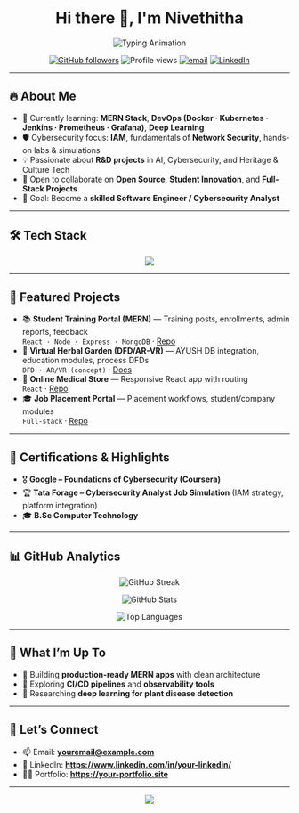 <!-- GitHub Profile README -->
<!-- Replace YourGitHubUsername, LinkedIn, Email, and Portfolio links -->

<h1 align="center">Hi there 👋, I'm Nivethitha</h1>

<p align="center">
  <img src="https://readme-typing-svg.herokuapp.com?font=Roboto+Slab&color=00C2CB&size=28&center=true&vCenter=true&width=550&lines=B.Sc+Computer+Technology+Student;Web+Developer+%7C+Cybersecurity+Enthusiast;AI%2FML+Learner+%7C+DevOps+Explorer;Passionate+about+R%26D+Projects" alt="Typing Animation"/>
</p>

<p align="center">
  <a href="https://github.com/YourGitHubUsername?tab=followers"><img src="https://img.shields.io/github/followers/YourGitHubUsername?label=Follow&style=social" alt="GitHub followers"></a>
  <img src="https://komarev.com/ghpvc/?username=YourGitHubUsername&label=Profile%20Views&color=blue&style=flat" alt="Profile views"/>
  <a href="mailto:youremail@example.com"><img src="https://img.shields.io/badge/Email-youremail@example.com-red?logo=gmail&logoColor=white" alt="email"></a>
  <a href="https://www.linkedin.com/in/your-linkedin/"><img src="https://img.shields.io/badge/LinkedIn-Connect-blue?logo=linkedin" alt="LinkedIn"></a>
</p>

---

## 🔥 About Me
- 🌱 Currently learning: **MERN Stack**, **DevOps (Docker · Kubernetes · Jenkins · Prometheus · Grafana)**, **Deep Learning**
- 🛡️ Cybersecurity focus: **IAM**, fundamentals of **Network Security**, hands-on labs & simulations  
- 💡 Passionate about **R&D projects** in AI, Cybersecurity, and Heritage & Culture Tech  
- 🤝 Open to collaborate on **Open Source**, **Student Innovation**, and **Full-Stack Projects**  
- 🎯 Goal: Become a **skilled Software Engineer / Cybersecurity Analyst**  

---

## 🛠️ Tech Stack  

<p align="center">
  <img src="https://skillicons.dev/icons?i=c,cpp,java,python,javascript,php,html,css,react,nodejs,express,mongodb,spring,git,docker,kubernetes,jenkins,linux" />
</p>

---

## 🚀 Featured Projects  
- 📚 **Student Training Portal (MERN)** — Training posts, enrollments, admin reports, feedback  
  `React · Node · Express · MongoDB` · [Repo](https://github.com/YourGitHubUsername/student-training-portal)  
- 🌿 **Virtual Herbal Garden (DFD/AR-VR)** — AYUSH DB integration, education modules, process DFDs  
  `DFD · AR/VR (concept)` · [Docs](https://github.com/YourGitHubUsername/virtual-herbal-garden)  
- 🛒 **Online Medical Store** — Responsive React app with routing  
  `React` · [Repo](https://github.com/YourGitHubUsername/medical-store)  
- 🎓 **Job Placement Portal** — Placement workflows, student/company modules  
  `Full-stack` · [Repo](https://github.com/YourGitHubUsername/job-placement-portal)  

---

## 🏅 Certifications & Highlights  
- 🎖️ **Google – Foundations of Cybersecurity (Coursera)**  
- 🏆 **Tata Forage – Cybersecurity Analyst Job Simulation** (IAM strategy, platform integration)  
- 🎓 **B.Sc Computer Technology**  

---

## 📊 GitHub Analytics  

<p align="center">
  <img src="https://github-readme-streak-stats.herokuapp.com/?user=YourGitHubUsername&theme=tokyonight&hide_border=true" alt="GitHub Streak"/>
</p>
<p align="center">
  <img src="https://github-readme-stats.vercel.app/api?username=YourGitHubUsername&show_icons=true&theme=tokyonight&hide_border=true&rank_icon=github" alt="GitHub Stats"/>
</p>
<p align="center">
  <img src="https://github-readme-stats.vercel.app/api/top-langs/?username=YourGitHubUsername&layout=compact&theme=tokyonight&hide_border=true" alt="Top Languages"/>
</p>

---

## 🧭 What I’m Up To  
- 🔭 Building **production-ready MERN apps** with clean architecture  
- 🧰 Exploring **CI/CD pipelines** and **observability tools**  
- 🧠 Researching **deep learning for plant disease detection**  

---

## 🤝 Let’s Connect  
- 📫 Email: **youremail@example.com**  
- 💼 LinkedIn: **https://www.linkedin.com/in/your-linkedin/**  
- 🧑‍💻 Portfolio: **https://your-portfolio.site**  

---

<p align="center">
  <img src="https://capsule-render.vercel.app/api?type=waving&color=gradient&height=120&section=footer"/>
</p>
